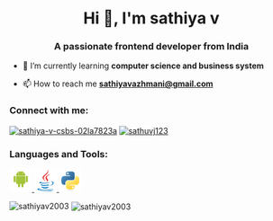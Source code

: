 <h1 align="center">Hi 👋, I'm sathiya v</h1>
<h3 align="center">A passionate frontend developer from India</h3>

- 🌱 I’m currently learning **computer science and business system**

- 📫 How to reach me **sathiyavazhmani@gmail.com**

<h3 align="left">Connect with me:</h3>
<p align="left">
<a href="https://linkedin.com/in/sathiya-v-csbs-02la7823a" target="blank"><img align="center" src="https://raw.githubusercontent.com/rahuldkjain/github-profile-readme-generator/master/src/images/icons/Social/linked-in-alt.svg" alt="sathiya-v-csbs-02la7823a" height="30" width="40" /></a>
<a href="https://instagram.com/sathuvj123" target="blank"><img align="center" src="https://raw.githubusercontent.com/rahuldkjain/github-profile-readme-generator/master/src/images/icons/Social/instagram.svg" alt="sathuvj123" height="30" width="40" /></a>
</p>

<h3 align="left">Languages and Tools:</h3>
<p align="left"> <a href="https://developer.android.com" target="_blank" rel="noreferrer"> <img src="https://raw.githubusercontent.com/devicons/devicon/master/icons/android/android-original-wordmark.svg" alt="android" width="40" height="40"/> </a> <a href="https://www.java.com" target="_blank" rel="noreferrer"> <img src="https://raw.githubusercontent.com/devicons/devicon/master/icons/java/java-original.svg" alt="java" width="40" height="40"/> </a> <a href="https://www.python.org" target="_blank" rel="noreferrer"> <img src="https://raw.githubusercontent.com/devicons/devicon/master/icons/python/python-original.svg" alt="python" width="40" height="40"/> </a> </p>

<p><img align="left" src="https://github-readme-stats.vercel.app/api/top-langs?username=sathiyav2003&show_icons=true&locale=en&layout=compact" alt="sathiyav2003" /></p>

<p>&nbsp;<img align="center" src="https://github-readme-stats.vercel.app/api?username=sathiyav2003&show_icons=true&locale=en" alt="sathiyav2003" /></p>
